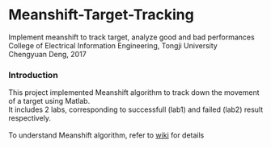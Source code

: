 # Meanshift-Target-Tracking
  Implement meanshift to track target, analyze good and bad performances  
  College of Electrical Information Engineering, Tongji University  
  Chengyuan Deng, 2017  

  ### Introduction
  This project implemented Meanshift algorithm to track down the movement of a target using Matlab.  
  It includes 2 labs, corresponding to successfull (lab1) and failed (lab2) result respectively.  
  <br />
  To understand Meanshift algorithm, refer to [wiki](https://en.wikipedia.org/wiki/Mean_shift) for details 
